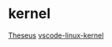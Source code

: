 # kernel

[Theseus](https://github.com/theseus-os/Theseus)
[vscode-linux-kernel](https://github.com/amezin/vscode-linux-kernel)
